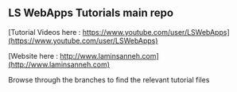 ## LS WebApps Tutorials main repo

[Tutorial Videos here :  https://www.youtube.com/user/LSWebApps](https://www.youtube.com/user/LSWebApps)

[Website here : http://www.laminsanneh.com](http://www.laminsanneh.com)

Browse through the branches to find the relevant tutorial files
